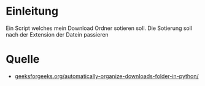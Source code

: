 # Einleitung
Ein Script welches mein Download Ordner sotieren soll.
Die Sotierung soll nach der Extension der Datein passieren


# Quelle
- [geeksforgeeks.org/automatically-organize-downloads-folder-in-python/](geeksforgeeks.org/automatically-organize-downloads-folder-in-python/)
